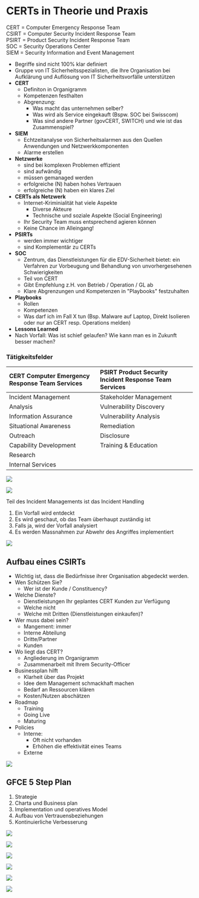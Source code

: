 # CERTs in Theorie und Praxis

CERT = Computer Emergency Response Team  
CSIRT = Computer Security Incident Response Team  
PSIRT = Product Security Incident Response Team  
SOC  = Security Operations Center  
SIEM = Security Information and Event Management

* Begriffe sind nicht 100% klar definiert
* Gruppe von IT Sicherheitsspezialisten, die Ihre Organisation bei Aufklärung und Auflösung von IT Sicherheitsvorfälle unterstützen
* **CERT**
  * Definiton in Organigramm
  * Kompetenzen festhalten
  * Abgrenzung: 
    * Was macht das unternehmen selber?
    * Was wird als Service eingekauft \(Bspw. SOC bei Swisscom\)
    * Was sind andere Partner \(govCERT, SWITCH\) und wie ist das Zusammenspiel?
* **SIEM**
  * Echtzeitanalyse von Sicherheitsalarmen aus den Quellen Anwendungen und Netzwerkkomponenten
  * Alarme erstellen
* **Netzwerke**
  * sind bei komplexen Problemen effizient
  * sind aufwändig 
  * müssen gemanaged werden
  * erfolgreiche \(N\) haben hohes Vertrauen
  * erfolgreiche \(N\) haben ein klares Ziel
* **CERTs als Netzwerk**
  * Internet-Kriminialität hat viele Aspekte
    * Diverse Akteure
    * Technische und soziale Aspekte \(Social Engineering\)
  * Ihr Security Team muss entsprechend agieren können
  * Keine Chance im Alleingang!
* **PSIRTs**
  * werden immer wichtiger
  * sind Komplementär zu CERTs
* **SOC**
  * Zentrum, das Dienstleistungen für die EDV-Sicherheit bietet: ein Verfahren zur Vorbeugung und Behandlung von unvorhergesehenen Schwierigkeiten
  * Teil von CERT
  * Gibt Empfehlung z.H. von Betrieb / Operation / GL ab
  * Klare Abgrenzungen und Kompetenzen in "Playbooks" festzuhalten
* **Playbooks**
  * Rollen
  * Kompetenzen
  * Was darf ich im Fall X tun \(Bsp. Malware auf Laptop, Direkt Isolieren oder nur an CERT resp. Operations melden\)
*  **Lessons Learned**
  * Nach Vorfall: Was ist schief gelaufen? Wie kann man es in Zukunft besser machen?

### Tätigkeitsfelder

| CERT  Computer Emergency Response Team Services | PSIRT  Product Security Incident Response Team Services |
| :--- | :--- |
| Incident Management | Stakeholder Management |
| Analysis | Vulnerability Discovery |
| Information Assurance | Vulnerability Analysis |
| Situational Awareness | Remediation |
| Outreach | Disclosure |
| Capability Development | Training & Education |
| Research |  |
| Internal Services |  |

![](../.gitbook/assets/image%20%28188%29.png)

![](../.gitbook/assets/image%20%28189%29.png)

Teil des Incident Managements ist das Incident Handling

1. Ein Vorfall wird entdeckt
2. Es wird geschaut, ob das Team überhaupt zuständig ist
3. Falls ja, wird der Vorfall analysiert
4. Es werden Massnahmen zur Abwehr des Angriffes implementiert

![](../.gitbook/assets/image%20%28171%29.png)

## Aufbau eines CSIRTs

* Wichtig ist, dass die Bedürfnisse ihrer Organisation abgedeckt werden.
* Wen Schützen Sie?
  * Wer ist der Kunde / Constituency?
* Welche Dienste?
  *  Dienstleistungen Ihr geplantes CERT Kunden zur Verfügung
  * Welche nicht
  * Welche mit Dritten \(Dienstleistungen einkaufen\)?
* Wer muss dabei sein?
  * Mangement: immer
  * Interne Abteilung
  * Dritte/Partner
  * Kunden
* Wo liegt das CERT?
  * Angliederung im Organigramm
  * Zusammenarbeit mit Ihrem Security-Officer
* Businessplan hilft
  * Klarheit über das Projekt
  * Idee dem Management schmackhaft machen
  * Bedarf an Ressourcen klären
  * Kosten/Nutzen abschätzen
* Roadmap
  * Training 
  * Going Live
  * Maturing
* Policies
  * Interne: 
    * Oft nicht vorhanden
    * Erhöhen die effektivität eines Teams
  * Externe

![](../.gitbook/assets/image%20%28194%29.png)

## GFCE 5 Step Plan

1. Strategie
2. Charta und Business plan
3. Implementation und operatives Model
4. Aufbau von Vertrauensbeziehungen
5. Kontinuierliche Verbesserung

![](../.gitbook/assets/image%20%28182%29.png)

![](../.gitbook/assets/image%20%28185%29.png)

![](../.gitbook/assets/image%20%28187%29.png)

![](../.gitbook/assets/image%20%28193%29.png)

![](../.gitbook/assets/image%20%28186%29.png)



![](../.gitbook/assets/image%20%28170%29.png)

